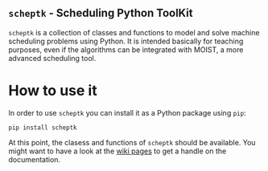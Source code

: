 ## `scheptk` - Scheduling Python ToolKit

`scheptk` is a collection of classes and functions to model and solve machine scheduling problems using Python. It is intended basically for teaching purposes, even if the algorithms can be integrated with MOIST, a more advanced scheduling tool.

# How to use it

In order to use `scheptk` you can install it as a Python package using `pip`:

`pip install scheptk`

At this point, the clasess and functions of `scheptk` should be available. You might want to have a look at the [wiki pages](https://github.com/framinan/scheptk/wiki) to get a handle on the documentation.

